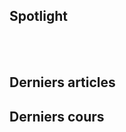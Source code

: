 

<SiteTitle />


## Spotlight

<Col proportions="6/6" vAlign="0">
<template slot="left">

<Card header="CheatSheets">

* [devhints.io](https://devhints.io/) TL;DR for developers
* [learnxiny.com](https://learnxinyminutes.com) Gold
* [tldrlegal.com](https://tldrlegal.com/) Legal overview
* [dodgy-blog.com](https://blog.g0tmi1k.com/2011/08/basic-linux-privilege-escalation/) Stay safe
* [toptal.com](https://www.toptal.com/developers/sorting-algorithms) Sorting comparaison

</Card>

</template>
<template slot="right">

<Card header="Tools">

#### Code
* [python tutor](http://www.pythontutor.com/) but not only python

<br>

#### Web
* [ninjamock](https://ninjamock.com) quick mockups

</Card>

</template>
</Col>

<br>
<br>

## Derniers articles

<Posts pages='articles' />

## Derniers cours

<Posts pages='cours' />


